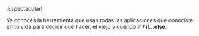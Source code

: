 ¡Espectacular!

Ya conocés la herramienta que usan todas las aplicaciones que conociste en tu vida para decidir qué hacer, el viejo y querido **if / if...else**.